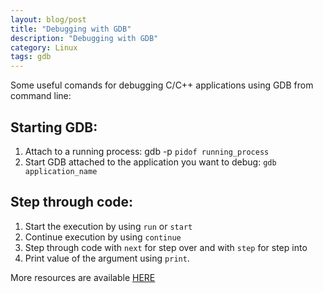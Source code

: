 ```yaml
---
layout: blog/post
title: "Debugging with GDB"
description: "Debugging with GDB"
category: Linux
tags: gdb
---
```



Some useful comands for debugging C/C++ applications using GDB from command line:

## Starting GDB:
1.  Attach to a running process: gdb -p `pidof running_process`
2. Start GDB attached to the application you want to debug: `gdb application_name`

## Step through code:
1. Start the execution by using `run` or `start`
2. Continue execution by using `continue`
3. Step through code with `next` for step over and with `step` for step into
4. Print value of the argument using `print`.

More resources are available [HERE](https://access.redhat.com/documentation/en-us/red_hat_enterprise_linux/7/html/developer_guide/debugging-running-application)

